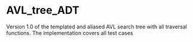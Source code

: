 # AVL_tree_ADT
 Version 1.0 of the templated and aliased AVL search tree with all traversal functions. The implementation covers all test cases
